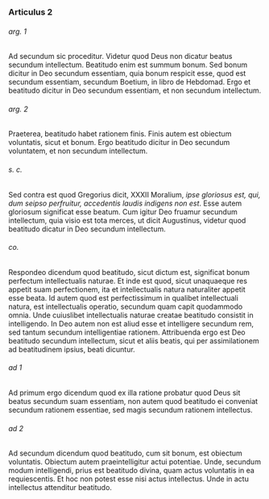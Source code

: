 ### Articulus 2

###### arg. 1
Ad secundum sic proceditur. Videtur quod Deus non dicatur beatus secundum intellectum. Beatitudo enim est summum bonum. Sed bonum dicitur in Deo secundum essentiam, quia bonum respicit esse, quod est secundum essentiam, secundum Boetium, in libro de Hebdomad. Ergo et beatitudo dicitur in Deo secundum essentiam, et non secundum intellectum.

###### arg. 2
Praeterea, beatitudo habet rationem finis. Finis autem est obiectum voluntatis, sicut et bonum. Ergo beatitudo dicitur in Deo secundum voluntatem, et non secundum intellectum.

###### s. c.
Sed contra est quod Gregorius dicit, XXXII Moralium, *ipse gloriosus est, qui, dum seipso perfruitur, accedentis laudis indigens non est*. Esse autem gloriosum significat esse beatum. Cum igitur Deo fruamur secundum intellectum, quia visio est tota merces, ut dicit Augustinus, videtur quod beatitudo dicatur in Deo secundum intellectum.

###### co.
Respondeo dicendum quod beatitudo, sicut dictum est, significat bonum perfectum intellectualis naturae. Et inde est quod, sicut unaquaeque res appetit suam perfectionem, ita et intellectualis natura naturaliter appetit esse beata. Id autem quod est perfectissimum in qualibet intellectuali natura, est intellectualis operatio, secundum quam capit quodammodo omnia. Unde cuiuslibet intellectualis naturae creatae beatitudo consistit in intelligendo. In Deo autem non est aliud esse et intelligere secundum rem, sed tantum secundum intelligentiae rationem. Attribuenda ergo est Deo beatitudo secundum intellectum, sicut et aliis beatis, qui per assimilationem ad beatitudinem ipsius, beati dicuntur.

###### ad 1
Ad primum ergo dicendum quod ex illa ratione probatur quod Deus sit beatus secundum suam essentiam, non autem quod beatitudo ei conveniat secundum rationem essentiae, sed magis secundum rationem intellectus.

###### ad 2
Ad secundum dicendum quod beatitudo, cum sit bonum, est obiectum voluntatis. Obiectum autem praeintelligitur actui potentiae. Unde, secundum modum intelligendi, prius est beatitudo divina, quam actus voluntatis in ea requiescentis. Et hoc non potest esse nisi actus intellectus. Unde in actu intellectus attenditur beatitudo.

